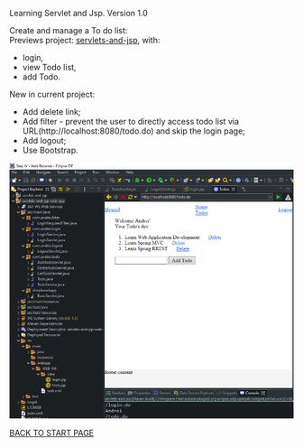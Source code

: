 Learning Servlet and Jsp. Version 1.0   

Create and manage a To do list:   
Previews project: [servlets-and-jsp](https://github.com/FlorescuAndrei/servlets-and-jsp.git), with:
  - login,  
  - view Todo list,  
  - add Todo.

New in current project:
  - Add delete link;  
  - Add filter - prevent the user to directly access todo list via URL(http://localhost:8080/todo.do) and skip the login page;  
  - Add logout;  
  - Use Bootstrap.    
  
  
    
      
 ![Project Explorer:](box/project-structure.png)
  
    
 [BACK TO START PAGE](https://github.com/FlorescuAndrei/Start.git) 
